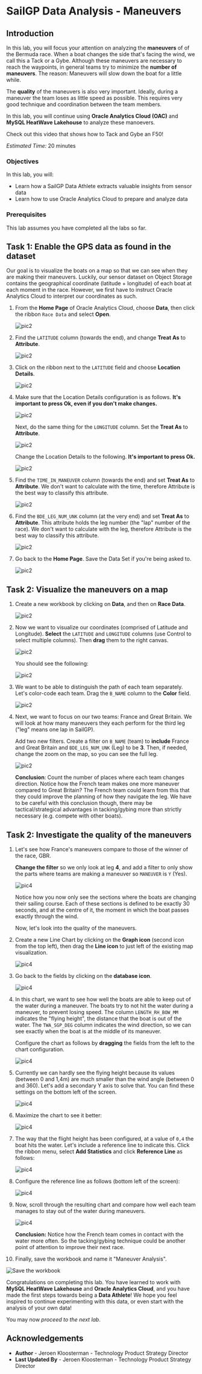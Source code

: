 # SailGP Data Analysis - Maneuvers

## Introduction

In this lab, you will focus your attention on analyzing the **maneuvers** of of the Bermuda race. When a boat changes the side that's facing the wind, we call this a Tack or a Gybe. Although these maneuvers are necessary to reach the waypoints, in general teams try to minimize the **number of maneuvers**. The reason: Maneuvers will slow down the boat for a little while.

The **quality** of the maneuvers is also very important. Ideally, during a maneuver the team loses as little speed as possible. This requires very good technique and coordination between the team members.

In this lab, you will continue using **Oracle Analytics Cloud (OAC)** and **MySQL HeatWave Lakehouse** to analyze these manoevers.

Check out this video that shows how to Tack and Gybe an F50!

[](youtube:KBkxhgiFCwg)

_Estimated Time:_ 20 minutes

<!--![Banner](images/banner.jpg)-->

### Objectives
In this lab, you will:

- Learn how a SailGP Data Athlete extracts valuable insights from sensor data
- Learn how to use Oracle Analytics Cloud to prepare and analyze data

### Prerequisites
This lab assumes you have completed all the labs so far.

## Task 1: Enable the GPS data as found in the dataset

Our goal is to visualize the boats on a map so that we can see when they are making their maneuvers. Luckily, our sensor dataset on Object Storage contains the geographical coordinate (latitude + longitude) of each boat at each moment in the race. However, we first have to instruct Oracle Analytics Cloud to interpret our coordinates as such.

1. From the **Home Page** of Oracle Analytics Cloud, choose **Data**, then click the ribbon `Race Data` and select **Open**.

   ![pic2](images/open-dataset.png)

2. Find the `LATITUDE` column (towards the end), and change **Treat As** to **Attribute**.

   ![pic2](images/latitude.png)

3. Click on the ribbon next to the `LATITUDE` field and choose **Location Details**.

   ![pic2](images/loc-details2.png)

4. Make sure that the Location Details configuration is as follows. **It's important to press Ok, even if you don't make changes.**

   ![pic2](images/latitude3.png)

   Next, do the same thing for the `LONGITUDE` column. Set the **Treat As** to **Attribute**.

   ![pic2](images/longitude.png)

   Change the Location Details to the following. **It's important to press Ok.**

   ![pic2](images/loc-details3.png)

5. Find the `TIME_IN_MANEUVER` column (towards the end) and set **Treat As** to **Attribute**. We don't want to calculate with the time, therefore Attribute is the best way to classify this attribute.

   ![pic2](images/time-in-maneuver.png)

6. Find the `BDE_LEG_NUM_UNK` column (at the very end) and set **Treat As** to **Attribute**. This attribute holds the leg number (the "lap" number of the race). We don't want to calculate with the leg, therefore Attribute is the best way to classify this attribute.

   ![pic2](images/leg-attr.png)

7. Go back to the **Home Page**. Save the Data Set if you're being asked to.

   ![pic2](images/to-homepage5.png)

## Task 2: Visualize the maneuvers on a map

1. Create a new workbook by clicking on **Data**, and then on **Race Data**.

   ![pic2](images/create-workbook.png)

2. Now we want to visualize our coordinates (comprised of Latitude and Longitude). **Select** the `LATITUDE` and `LONGITUDE` columns (use Control to select multiple columns). Then **drag** them to the right canvas.

   ![pic2](images/drag-latlon.png)

   You should see the following:

   ![pic2](images/first-map.png)

3. We want to be able to distinguish the path of each team separately. Let's color-code each team. Drag the `B_NAME` column to the **Color** field.

   ![pic2](images/drag-bname-color.png)

4. Next, we want to focus on our two teams: France and Great Britain. We will look at how many maneuvers they each perform for the third leg ("leg" means one lap in SailGP).

    Add two new filters. Create a filter on `B_NAME` (team) to **include** France and Great Britain and `BDE_LEG_NUM_UNK` (Leg) to be **3**. Then, if needed, change the zoom on the map, so you can see the full leg.

   ![pic2](images/investigate-man.png)

   **Conclusion**: Count the number of places where each team changes direction. Notice how the French team makes one more maneuver compared to Great Britain?
	The French team could learn from this that they could improve the planning of how they navigate the leg. We have to be careful with this conclusion though, there may be tactical/strategical advantages in tacking/gybing more than strictly necessary (e.g. compete with other boats).

## Task 2: Investigate the quality of the maneuvers

1. Let's see how France's maneuvers compare to those of the winner of the race, GBR.

   **Change the filter** so we only look at leg **4**, and add a filter to only show the parts where teams are making a maneuver so `MANEUVER` is `Y` (Yes).

   ![pic4](images/filter-manoeuver.png)

   Notice how you now only see the sections where the boats are changing their sailing course. Each of these sections is defined to be exactly 30 seconds, and at the centre of it,  the moment in which the boat passes exactly through the wind.

	Now, let's look into the quality of the maneuvers.

2. Create a new Line Chart by clicking on the **Graph icon** (second icon from the top left), then drag the **Line icon** to just left of the existing map visualization.

   ![pic4](images/create-line-chart.png)

3. Go back to the fields by clicking on the **database icon**.

	![pic4](images/back-to-fields.png)

4. In this chart, we want to see how well the boats are able to keep out of the water during a maneuver. The boats try to not hit the water during a maneuver, to prevent losing speed. The column `LENGTH_RH_BOW_MM` indicates the "flying height", the distance that the boat is out of the water. The `TWA_SGP_DEG` column indicates the wind direction, so we can see exactly when the boat is at the middle of its maneuver.

	Configure the chart as follows by **dragging** the fields from the left to the chart configuration.

   ![pic4](images/configure-line-chart.png)

5. Currently we can hardly see the flying height because its values (between 0 and 1,4m) are much smaller than the wind angle (between 0 and 360). Let's add a secondary Y axis to solve that. You can find these settings on the bottom left of the screen.

   ![pic4](images/second-y-axis.png)

6. Maximize the chart to see it better:

   ![pic4](images/maximize-chart.png)

7. The way that the flight height has been configured, at a value of `0,4` the boat hits the water. Let's include a reference line to indicate this. Click the ribbon menu, select **Add Statistics** and click **Reference Line** as follows:

   ![pic4](images/add-reference-line.png)

8. Configure the reference line as follows (bottom left of the screen):

   ![pic4](images/configure-reference-line.png)

9. Now, scroll through the resulting chart and compare how well each team manages to stay out of the water during maneuvers.

   ![pic4](images/compare-maneuver-quality.png)

	**Conclusion:** Notice how the French team comes in contact with the water more often. So the tacking/gybing technique could be another point of attention to improve their next race.

10. Finally, save the workbook and name it "Maneuver Analysis".

   ![Save the workbook](images/maneuver-save.png)

Congratulations on completing this lab. You have learned to work with **MySQL HeatWave Lakehouse** and **Oracle Analytics Cloud**, and you have made the first steps towards being a **Data Athlete**! We hope you feel inspired to continue experimenting with this data, or even start with the analysis of your own data!

You may now *proceed to the next lab*.

## **Acknowledgements**

- **Author** - Jeroen Kloosterman - Technology Product Strategy Director
- **Last Updated By** - Jeroen Kloosterman - Technology Product Strategy Director
